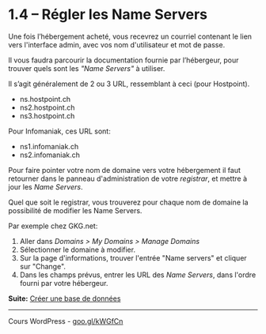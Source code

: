 # 1.4 – Régler les Name Servers

Une fois l’hébergement acheté, vous recevrez un courriel contenant le lien vers l'interface admin, avec vos nom d'utilisateur et mot de passe.

Il vous faudra parcourir la documentation fournie par l’hébergeur, pour trouver quels sont les *"Name Servers"* à utiliser.

Il s’agit généralement de 2 ou 3 URL, ressemblant à ceci (pour Hostpoint).

- ns.hostpoint.ch
- ns2.hostpoint.ch
- ns3.hostpoint.ch

Pour Infomaniak, ces URL sont: 

- ns1.infomaniak.ch
- ns2.infomaniak.ch

Pour faire pointer votre nom de domaine vers votre hébergement il faut retourner dans le panneau d'administration de votre *registrar*, et mettre à jour les *Name Servers*. 

Quel que soit le registrar, vous trouverez pour chaque nom de domaine la possibilité de modifier les Name Servers.

Par exemple chez GKG.net:

1. Aller dans *Domains > My Domains > Manage Domains*
2. Sélectionner le domaine à modifier.
3. Sur la page d'informations, trouver l'entrée "Name servers" et cliquer sur "Change".
4. Dans les champs prévus, entrer les URL des *Name Servers*, dans l'ordre fourni par votre hébergeur.

**Suite:** [Créer une base de données](05-Creer-la-Database.md)

******

Cours WordPress - [goo.gl/kWGfCn](https://github.com/ms-studio/cours-WP-fr/)